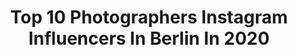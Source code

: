 ---
title: Top 10 Photographers Instagram Influencers In Berlin In 2020
description: >-
  Find top photographers Instagram influencers in Berlin in 2020. Most popular hashtags: #berlin #photography #travelgram #europe.
platform: Instagram
profiles:
  - username: "s_wilbo"
    fullname: >-
      Swilbo
    location: "Germany"
    followers: 5554
    engagement: 1440
    commentsToLikes: 0.018065
    id: ck0vy6cim2fys0i19i4et2n8o
    verified: false
    hashtags: "#selfportrait, #analog, #balticsea, #natureromantix"
  - username: "heks_one"
    fullname: >-
      Heks Sascha Haubold
    location: "Germany"
    followers: 15119
    engagement: 629
    commentsToLikes: 0.034446
    id: ck0vwh1zstpsd0i1975la6h3z
    verified: false
    hashtags: "#lens, #maccosmetics, #makeupmood, #makeupinspiration"
  - username: "verenafrye"
    fullname: >-
      Verena Frye
    location: "Germany"
    followers: 2500
    engagement: 822
    commentsToLikes: 0.143959
    id: ck5hkaicji2s30i115s42apok
    verified: false
    hashtags: "#filmisalive, #pentaxspotmatic, #berlinkreuzberg, #bakerboyhat"
  - username: "anthonymolina"
    fullname: >-
      A N T H O N Y
    location: "Germany"
    followers: 20184
    engagement: 628
    commentsToLikes: 0.015813
    id: ck5c4c4qm11j60i11akuczhdt
    verified: false
    hashtags: "#milkychance, #fado, #fifa20"
  - username: "maxmenning"
    fullname: >-
      Max Menning
    location: "Germany"
    followers: 8148
    engagement: 917
    commentsToLikes: 0.010247
    id: ck15qwwu551di0i19utetwwzr
    verified: false
    hashtags: "#islandlighting, #berlinmarathon, #sunset, #runner"
  - username: "sarahblais"
    fullname: >-
      Sarah Blais
    location: "Germany"
    followers: 39796
    engagement: 114
    commentsToLikes: 0.011800
    id: ck55n0zf558x40i11owg8ps2g
    verified: true
    hashtags: ""
  - username: "lovisworld"
    fullname: >-
      Lovis Ostenrik
    location: "Germany"
    followers: 8524
    engagement: 928
    commentsToLikes: 0.016485
    id: ck0u62tma0una0i195pvxe89l
    verified: false
    hashtags: "#photography, #studiophotography, #model, #jump"
  - username: "vickarellaaa"
    fullname: >-
      a pretty cool travel girl
    location: "Germany"
    followers: 45945
    engagement: 295
    commentsToLikes: 0.044301
    id: ck0w1bpj6ijj60i19dh5ykajm
    verified: false
    hashtags: "#shotondji, #folkgood, #earthescope, #ocean"
  - username: "mario_jassmann_official"
    fullname: >-
      𝗠𝗮𝗿𝗶𝗼 𝗝𝗮𝘀𝘀𝗺𝗮𝗻𝗻 / 𝗕𝗼𝘅𝗲𝗿
    location: "Germany"
    followers: 7023
    engagement: 1872
    commentsToLikes: 0.062300
    id: ck0tz9xp1pogu0i19wzu21ut0
    verified: false
    hashtags: "#cali, #selfie, #laufen, #fitness"
  - username: "sarah_k.photography"
    fullname: >-
      ▪️Sarah K. 📸▪️
    location: "Germany"
    followers: 7275
    engagement: 1343
    commentsToLikes: 0.037462
    id: ck15uif8nnbrd0i19f6pvyrq3
    verified: false
    hashtags: "#boredinmunich, #viveandalucia, #horseworld, #animalshots"
---